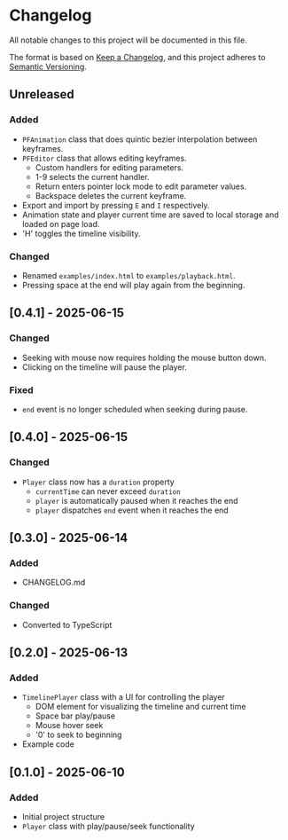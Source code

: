 # Changelog

All notable changes to this project will be documented in this file.

The format is based on [Keep a Changelog](https://keepachangelog.com/en/1.0.0/),
and this project adheres to [Semantic Versioning](https://semver.org/spec/v2.0.0.html).

## Unreleased

### Added
- `PFAnimation` class that does quintic bezier interpolation between keyframes.
- `PFEditor` class that allows editing keyframes.
    - Custom handlers for editing parameters.
    - 1-9 selects the current handler.
    - Return enters pointer lock mode to edit parameter values.
    - Backspace deletes the current keyframe.
- Export and import by pressing `E` and `I` respectively.
- Animation state and player current time are saved to local storage and loaded on page load.
- 'H' toggles the timeline visibility.

### Changed
- Renamed `examples/index.html` to `examples/playback.html`.
- Pressing space at the end will play again from the beginning.

## [0.4.1] - 2025-06-15

### Changed
- Seeking with mouse now requires holding the mouse button down.
- Clicking on the timeline will pause the player.

### Fixed
- `end` event is no longer scheduled when seeking during pause.

## [0.4.0] - 2025-06-15

### Changed
- `Player` class now has a `duration` property
    - `currentTime` can never exceed `duration`
    - `player` is automatically paused when it reaches the end
    - `player` dispatches `end` event when it reaches the end

## [0.3.0] - 2025-06-14

### Added
- CHANGELOG.md

### Changed
- Converted to TypeScript

## [0.2.0] - 2025-06-13

### Added
- `TimelinePlayer` class with a UI for controlling the player
    - DOM element for visualizing the timeline and current time
    - Space bar play/pause
    - Mouse hover seek
    - '0' to seek to beginning
- Example code

## [0.1.0] - 2025-06-10

### Added
- Initial project structure
- `Player` class with play/pause/seek functionality
